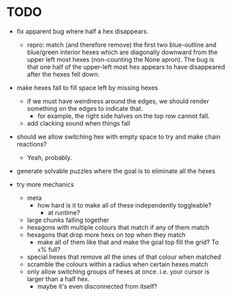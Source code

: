 # TODO

* fix apparent bug where half a hex disappears.
  * repro: match (and therefore remove) the first two blue-outline and blue/green interior hexes which are diagonally downward from the upper left most hexes (non-counting the None apron).
   The bug is that one half of the upper-left most hex appears to have disappeared after the hexes fell down.

* make hexes fall to fill space left by missing hexes
  * if we must have weirdness around the edges, we should render something on the edges to indicate that.
      * for example, the right side halves on the top row cannot fall.
  * add clacking sound when things fall


* should we allow switching hex with empty space to try and make chain reactions?
  * Yeah, probably.

* generate solvable puzzles where the goal is to eliminate all the hexes

* try more mechanics
  * meta
    * how hard is it to make all of these independently toggleable?
      * at runtime?
  * large chunks falling together
  * hexagons with multiple colours that match if any of them match
  * hexagons that drop more hexs on top when they match
    * make all of them like that and make the goal top fill the grid? To `x`% full?
  * special hexes that remove all the ones of that colour when matched
  * scramble the colours within a radius when certain hexes match
  * only allow switching groups of hexes at once. i.e. your cursor is larger than a half hex.
    * maybe it's even disconnected from itself?
